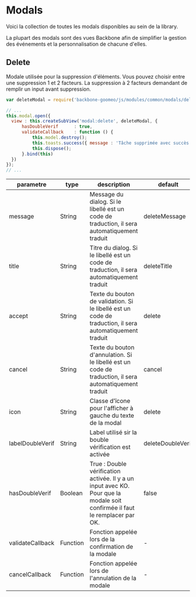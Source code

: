 # Modals

Voici la collection de toutes les modals disponibles au sein de la library.

La plupart des modals sont des vues Backbone afin de simplifier la gestion des événements et la personnalisation de chacune d'elles.

## Delete

Modale utilisée pour la suppression d'éléments. Vous pouvez choisir entre une suppression 1 et 2 facteurs. La suppression à 2 facteurs demandant de remplir un input avant suppression.

```javascript
var deleteModal = require('backbone-goomeo/js/modules/common/modals/delete');

// ...
this.modal.open({
  view : this.createSubView('modal:delete', deleteModal, {
      hasDoubleVerif      : true,
      validateCallback    : function () {
          this.model.destroy();
          this.toasts.success({ message : 'Tâche supprimée avec succès.' });
          this.dispose();
      }.bind(this)
  })
});
// ...
```

| parametre         | type      | description                                                                                               | default   |
| ---               | ---       | ---                                                                                                       | ---       |
| message           | String    | Message du dialog. Si le libellé est un code de traduction, il sera automatiquement traduit               | deleteMessage |
| title             | String    | Titre du dialog. Si le libellé est un code de traduction, il sera automatiquement traduit                 | deleteTitle |
| accept            | String    | Texte du bouton de validation. Si le libellé est un code de traduction, il sera automatiquement traduit   | delete |
| cancel            | String    | Texte du bouton d'annulation. Si le libellé est un code de traduction, il sera automatiquement traduit    | cancel |
| icon              | String    | Classe d'îcone pour l'afficher à gauche du texte de la modal                                              | delete |
| labelDoubleVerif  | String    | Label utilisé sir la bouble vérification est activée                                                      | deleteDoubleVerif |
| hasDoubleVerif    | Boolean   | True : Double vérification activée. Il y a un input avec KO. Pour que la modale soit confirmée il faut le remplacer par OK. | false |
| validateCallback  | Function  | Fonction appelée lors de la confirmation de la modale                                                     | - |
| cancelCallback    | Function  | Fonction appelée lors de l'annulation de la modale                                                        | - |
